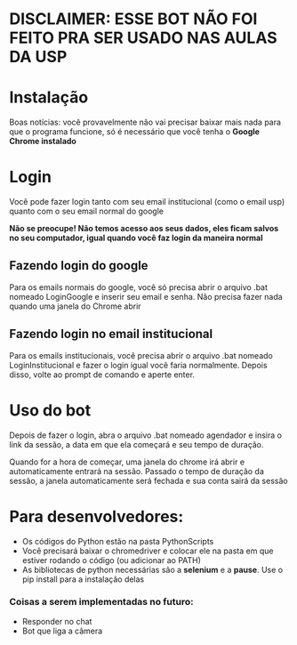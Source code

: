# DISCLAIMER: ESSE BOT NÃO FOI FEITO PRA SER USADO NAS AULAS DA USP
# Instalação
Boas notícias: você provavelmente não vai precisar baixar mais nada para que o programa funcione, só é necessário que você tenha o **Google Chrome instalado**

# Login

Você pode fazer login tanto com seu email institucional (como o email usp) quanto com o seu email normal do google

**Não se preocupe! Não temos acesso aos seus dados, eles ficam salvos no seu computador, igual quando você faz login da maneira normal**

## Fazendo login do google
Para os emails normais do google, você só precisa abrir o arquivo .bat nomeado LoginGoogle e inserir seu email e senha. Não precisa fazer nada quando uma janela do Chrome abrir

## Fazendo login no email institucional
Para os emails institucionais, você precisa abrir o arquivo .bat nomeado LoginInstitucional e fazer o login igual você faria normalmente. Depois disso, volte ao prompt de comando e aperte enter.

# Uso do bot
Depois de fazer o login, abra o arquivo .bat nomeado agendador e insira o link da sessão, a data em que ela começará e seu tempo de duração.

Quando for a hora de começar, uma janela do chrome irá abrir e automaticamente entrará na sessão. Passado o tempo de duração da sessão, a janela automaticamente será fechada e sua conta sairá da sessão

# Para desenvolvedores:
* Os códigos do Python estão na pasta PythonScripts
* Você precisará baixar o chromedriver e colocar ele na pasta em que estiver rodando o código (ou adicionar ao PATH)
* As bibliotecas de python necessárias são a **selenium** e a **pause**. Use o pip install para a instalação delas

### Coisas a serem implementadas no futuro:
* Responder no chat
* Bot que liga a câmera
